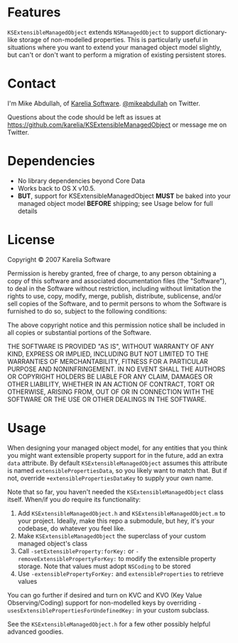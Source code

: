 Features
========

`KSExtensibleManagedObject` extends `NSManagedObject` to support dictionary-like storage of non-modelled properties. This is particularly useful in situations where you want to extend your managed object model slightly, but can't or don't want to perform a migration of existing persistent stores.

Contact
=======

I'm Mike Abdullah, of [Karelia Software](http://karelia.com). [@mikeabdullah](http://twitter.com/mikeabdullah) on Twitter.

Questions about the code should be left as issues at https://github.com/karelia/KSExtensibleManagedObject or message me on Twitter.

Dependencies
============

* No library dependencies beyond Core Data
* Works back to OS X v10.5.
* **BUT**, support for KSExtensibleManagedObject **MUST** be baked into your managed object model **BEFORE** shipping; see Usage below for full details

License
=======

Copyright © 2007 Karelia Software

Permission is hereby granted, free of charge, to any person obtaining a copy
of this software and associated documentation files (the "Software"), to deal
in the Software without restriction, including without limitation the rights
to use, copy, modify, merge, publish, distribute, sublicense, and/or sell
copies of the Software, and to permit persons to whom the Software is
furnished to do so, subject to the following conditions:

The above copyright notice and this permission notice shall be included in
all copies or substantial portions of the Software.

THE SOFTWARE IS PROVIDED "AS IS", WITHOUT WARRANTY OF ANY KIND, EXPRESS OR
IMPLIED, INCLUDING BUT NOT LIMITED TO THE WARRANTIES OF MERCHANTABILITY,
FITNESS FOR A PARTICULAR PURPOSE AND NONINFRINGEMENT. IN NO EVENT SHALL THE
AUTHORS OR COPYRIGHT HOLDERS BE LIABLE FOR ANY CLAIM, DAMAGES OR OTHER
LIABILITY, WHETHER IN AN ACTION OF CONTRACT, TORT OR OTHERWISE, ARISING FROM,
OUT OF OR IN CONNECTION WITH THE SOFTWARE OR THE USE OR OTHER DEALINGS IN
THE SOFTWARE.

Usage
=====

When designing your managed object model, for any entities that you think you might want extensible property support for in the future, add an extra `data` attribute. By default `KSExtensibleManagedObject` assumes this attribute is named `extensiblePropertiesData`, so you likely want to match that. But if not, override `+extensiblePropertiesDataKey` to supply your own name.

Note that so far, you haven't needed the `KSExtensibleManagedObject` class itself. When/if you *do* require its functionality:

1. Add `KSExtensibleManagedObject.h` and `KSExtensibleManagedObject.m` to your project. Ideally, make this repo a submodule, but hey, it's your codebase, do whatever you feel like.
2. Make `KSExtensibleManagedObject` the superclass of your custom managed object's class
3. Call `-setExtensibleProperty:forKey:` or `-removeExtensiblePropertyForKey:` to modify the extensible property storage. Note that values must adopt `NSCoding` to be stored
4. Use `-extensiblePropertyForKey:` and `extensibleProperties` to retrieve values

You can go further if desired and turn on KVC and KVO (Key Value Observing/Coding) support for non-modelled keys by overriding `-usesExtensiblePropertiesForUndefinedKey:` in your custom subclass.

See the `KSExtensibleManagedObject.h` for a few other possibly helpful advanced goodies.
